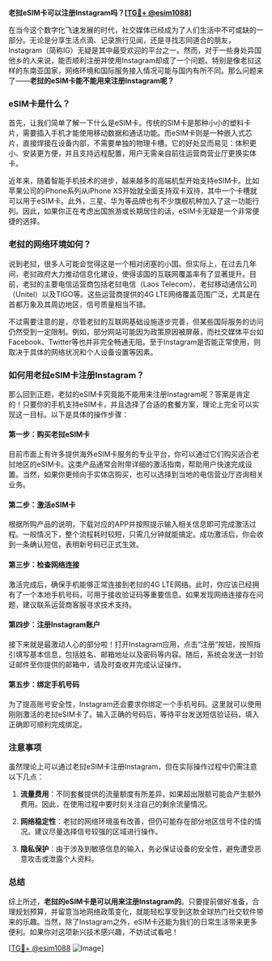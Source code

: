 **老挝eSIM卡可以注册Instagram吗？[[TG💪+ @esim1088](https://t.me/s/esim1088)]**

在当今这个数字化飞速发展的时代，社交媒体已经成为了人们生活中不可或缺的一部分。无论是分享生活点滴、记录旅行见闻，还是寻找志同道合的朋友，Instagram（简称IG）无疑是其中最受欢迎的平台之一。然而，对于一些身处异国他乡的人来说，能否顺利注册并使用Instagram却成了一个问题。特别是像老挝这样的东南亚国家，网络环境和国际服务接入情况可能与国内有所不同。那么问题来了——**老挝的eSIM卡能不能用来注册Instagram呢？**

### eSIM卡是什么？

首先，让我们简单了解一下什么是eSIM卡。传统的SIM卡是那种小小的塑料卡片，需要插入手机才能使用移动数据和通话功能。而eSIM卡则是一种嵌入式芯片，直接焊接在设备内部，不需要单独的物理卡槽。它的好处显而易见：体积更小、安装更方便，并且支持远程配置，用户无需亲自前往运营商营业厅更换实体卡。

近年来，随着智能手机技术的进步，越来越多的高端机型开始支持eSIM卡。比如苹果公司的iPhone系列从iPhone XS开始就全面支持双卡双待，其中一个卡槽就可以用于eSIM卡。此外，三星、华为等品牌也有不少旗舰机种加入了这一功能行列。因此，如果你正在考虑出国旅游或长期居住的话，eSIM卡无疑是一个非常便捷的选择。

### 老挝的网络环境如何？

说到老挝，很多人可能会觉得这是一个相对闭塞的小国。但实际上，在过去几年间，老挝政府大力推动信息化建设，使得该国的互联网覆盖率有了显著提升。目前，老挝的主要电信运营商包括老挝电信（Laos Telecom）、老挝移动通信公司（Unitel）以及TIGO等。这些运营商提供的4G LTE网络覆盖范围广泛，尤其是在首都万象及其周边地区，信号质量相当不错。

不过需要注意的是，尽管老挝的互联网基础设施逐步完善，但某些国际服务的访问仍然受到一定限制。例如，部分网站可能因为政策原因被屏蔽，而社交媒体平台如Facebook、Twitter等也并非完全畅通无阻。至于Instagram是否能正常使用，则取决于具体的网络状况和个人设备设置等因素。

### 如何用老挝eSIM卡注册Instagram？

那么回到正题，老挝的eSIM卡究竟能不能用来注册Instagram呢？答案是肯定的！只要你的手机支持eSIM卡，并且选择了合适的套餐方案，理论上完全可以实现这一目标。以下是具体的操作步骤：

#### 第一步：购买老挝eSIM卡

目前市面上有许多提供海外eSIM卡服务的专业平台，你可以通过它们购买适合老挝地区的eSIM卡。这类产品通常会附带详细的激活指南，帮助用户快速完成设置。当然，如果你更倾向于实体店购买，也可以选择到当地的电信营业厅咨询相关业务。

#### 第二步：激活eSIM卡

根据所购产品的说明，下载对应的APP并按照提示输入相关信息即可完成激活过程。一般情况下，整个流程耗时较短，只需几分钟就能搞定。成功激活后，你会收到一条确认短信，表明新号码已正式生效。

#### 第三步：检查网络连接

激活完成后，确保手机能够正常连接到老挝的4G LTE网络。此时，你应该已经拥有了一个本地手机号码，可用于接收验证码等重要信息。如果发现网络连接存在问题，建议联系运营商客服寻求技术支持。

#### 第四步：注册Instagram账户

接下来就是最激动人心的部分啦！打开Instagram应用，点击“注册”按钮，按照指引填写基本信息，包括姓名、邮箱地址以及密码等内容。随后，系统会发送一封验证邮件至你提供的邮箱中，请及时查收并完成认证操作。

#### 第五步：绑定手机号码

为了提高账号安全性，Instagram还会要求你绑定一个手机号码。这里就可以使用刚刚激活的老挝eSIM卡了。输入正确的号码后，等待平台发送短信验证码，填入正确即可顺利完成绑定。

### 注意事项

虽然理论上可以通过老挝eSIM卡注册Instagram，但在实际操作过程中仍需注意以下几点：

1. **流量费用**：不同套餐提供的流量额度有所差异，如果超出限额可能会产生额外费用。因此，在使用过程中要时刻关注自己的剩余流量情况。
   
2. **网络稳定性**：老挝的网络环境虽有改善，但仍可能存在部分地区信号不佳的情况。建议尽量选择信号较强的区域进行操作。
   
3. **隐私保护**：由于涉及到敏感信息的输入，务必保证设备的安全性，避免遭受恶意攻击或泄露个人资料。

### 总结

综上所述，**老挝的eSIM卡是可以用来注册Instagram的**。只要提前做好准备，合理规划预算，并留意当地网络政策变化，就能轻松享受到这款全球热门社交软件带来的乐趣。当然，除了Instagram之外，eSIM卡还能为我们的日常生活带来更多便利。如果你对这项新兴技术感兴趣，不妨试试看吧！

[[TG💪+ @esim1088](https://t.me/s/esim1088) ![Image](https://i.postimg.cc/4NQfJmqS/Snipaste-2025-05-13-00-14-12.png)]